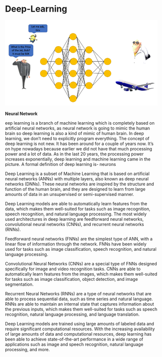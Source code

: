 # Deep-Learning




![](https://github.com/BALAJIHARIDASAN/Deep-Learning/blob/main/dl.gif)


**Neural Network**

eep learning is a branch of machine learning which is completely based on artificial neural networks, as neural network is going to mimic the human brain so deep learning is also a kind of mimic of human brain. In deep learning, we don’t need to explicitly program everything. The concept of deep learning is not new. It has been around for a couple of years now. It’s on hype nowadays because earlier we did not have that much processing power and a lot of data. As in the last 20 years, the processing power increases exponentially, deep learning and machine learning came in the picture. A formal definition of deep learning is- neurons

Deep Learning is a subset of Machine Learning that is based on artificial neural networks (ANNs) with multiple layers, also known as deep neural networks (DNNs). These neural networks are inspired by the structure and function of the human brain, and they are designed to learn from large amounts of data in an unsupervised or semi-supervised manner.

Deep Learning models are able to automatically learn features from the data, which makes them well-suited for tasks such as image recognition, speech recognition, and natural language processing. The most widely used architectures in deep learning are feedforward neural networks, convolutional neural networks (CNNs), and recurrent neural networks (RNNs).

Feedforward neural networks (FNNs) are the simplest type of ANN, with a linear flow of information through the network. FNNs have been widely used for tasks such as image classification, speech recognition, and natural language processing.

Convolutional Neural Networks (CNNs) are a special type of FNNs designed specifically for image and video recognition tasks. CNNs are able to automatically learn features from the images, which makes them well-suited for tasks such as image classification, object detection, and image segmentation.

Recurrent Neural Networks (RNNs) are a type of neural networks that are able to process sequential data, such as time series and natural language. RNNs are able to maintain an internal state that captures information about the previous inputs, which makes them well-suited for tasks such as speech recognition, natural language processing, and language translation.

Deep Learning models are trained using large amounts of labeled data and require significant computational resources. With the increasing availability of large amounts of data and computational resources, deep learning has been able to achieve state-of-the-art performance in a wide range of applications such as image and speech recognition, natural language processing, and more.



